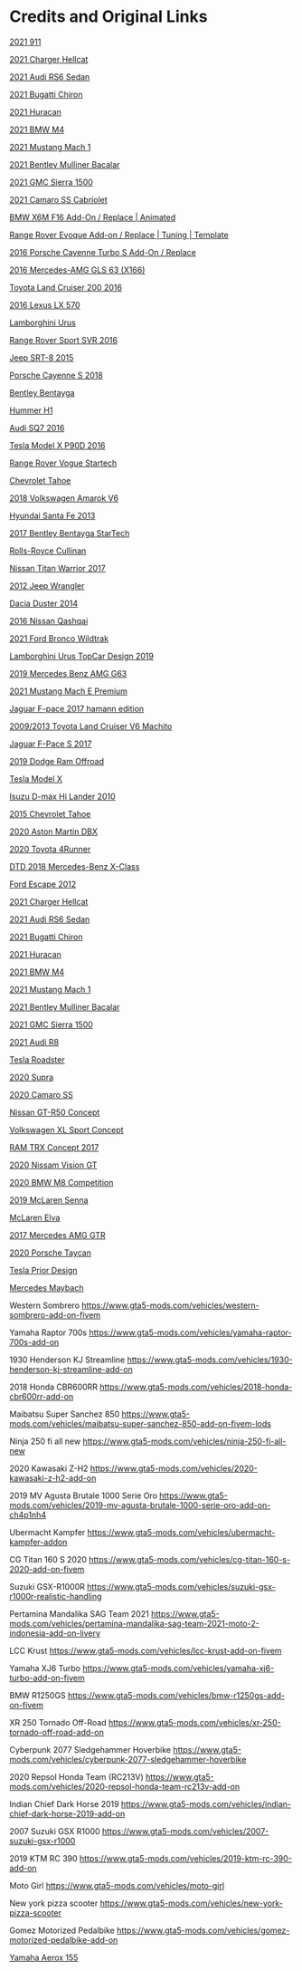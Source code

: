 # Credits and Original Links

[2021 911](https://www.gta5-mods.com/vehicles/2021-porsche-911-turbo-s-add-on-lods-template)

[2021 Charger Hellcat](https://www.gta5-mods.com/vehicles/dodge-charger-hellcat-widebody-2021)

[2021 Audi RS6 Sedan](https://www.gta5-mods.com/vehicles/2021-audi-rs6-sedan-c8-add-on)

[2021 Bugatti Chiron](https://www.gta5-mods.com/vehicles/2021-bugatti-chiron-pur-sport-add-on-extras-dirtmap)

[2021 Huracan](https://www.gta5-mods.com/vehicles/2020-lamborghini-huracan-sto)

[2021 BMW M4](https://www.gta5-mods.com/vehicles/2021-bmw-m4-competition)

[2021 Mustang Mach 1](https://www.gta5-mods.com/vehicles/2021-ford-mustang-mach-1-add-on)

[2021 Bentley Mulliner Bacalar](https://www.gta5-mods.com/vehicles/bentley-mulliner-bacalar-2021-add-on-replace) 

[2021 GMC Sierra 1500](https://www.gta5-mods.com/vehicles/2020-21-gmc-sierra-1500-elevation-crew-add-on)

[2021 Camaro SS Cabriolet](https://www.gta5-mods.com/vehicles/camaro-ss-2021-cabriolet-add-on-fivem)

[BMW X6M F16 Add-On / Replace | Animated](https://www.gta5-mods.com/vehicles/bmw-x6m-f16) 

[Range Rover Evoque Add-on / Replace | Tuning | Template](https://www.gta5-mods.com/vehicles/range-rover-evoque)

[2016 Porsche Cayenne Turbo S Add-On / Replace](https://www.gta5-mods.com/vehicles/2016-porsche-cayenne-turbo-s-beta)

[2016 Mercedes-AMG GLS 63 (X166)](https://www.gta5-mods.com/vehicles/mercedes-benz-gls-63-amg-2015-add-on-replace-animated)

[Toyota Land Cruiser 200 2016](https://www.gta5-mods.com/vehicles/toyota-land-cruiser-200-2016)

[2016 Lexus LX 570](https://www.gta5-mods.com/vehicles/lexus-lx-570-2016)

[Lamborghini Urus](https://www.gta5-mods.com/vehicles/lamborghini-urus-add-on-template)

[Range Rover Sport SVR 2016](https://www.gta5-mods.com/vehicles/range-rover-sport-svr-2016)

[Jeep SRT-8 2015](https://www.gta5-mods.com/vehicles/jeep-srt-8-2015-add-on-replace)

[Porsche Cayenne S 2018](https://www.gta5-mods.com/vehicles/porsche-cayenne-s-2018-add-on-replace-skyrix)

[Bentley Bentayga](https://www.gta5-mods.com/vehicles/bentley-bentayga)

[Hummer H1](https://www.gta5-mods.com/vehicles/hummer-h1)

[Audi SQ7 2016](https://www.gta5-mods.com/vehicles/audi-sq7-2016-add-on)

[Tesla Model X P90D 2016](https://www.gta5-mods.com/vehicles/tesla-model-x-p90d)

[Range Rover Vogue Startech](https://www.gta5-mods.com/vehicles/range-rover-vogue-startech-add-on-tuning)

[Chevrolet Tahoe](https://www.gta5-mods.com/vehicles/chevrolet-tahoe-add-on-replace)

[2018 Volkswagen Amarok V6](https://www.gta5-mods.com/vehicles/2018-volkswagen-amarok-v6-add-on-replace)

[Hyundai Santa Fe 2013](https://www.gta5-mods.com/vehicles/hyundai-santafe-2013-add-on-replace)

[2017 Bentley Bentayga StarTech](https://www.gta5-mods.com/vehicles/2017-bentley-bentayga-startech-add-on-tuning-analog-digital-dials)

[Rolls-Royce Cullinan](https://www.gta5-mods.com/vehicles/rolls-royce-cullinan-2019-add-on)

[Nissan Titan Warrior 2017](https://www.gta5-mods.com/vehicles/nissan-titan-warrior-2017-add-on-replace)

[2012 Jeep Wrangler](https://www.gta5-mods.com/vehicles/12-jeep-wrangler-hq)

[Dacia Duster 2014](https://www.gta5-mods.com/vehicles/dacia-duster-2014)

[2016 Nissan Qashqai](https://www.gta5-mods.com/vehicles/2016-nissan-qashqai-add-on-hq)

[2021 Ford Bronco Wildtrak](https://www.gta5-mods.com/vehicles/2021-ford-bronco-wildtrak-add-on-fivem)

[Lamborghini Urus TopCar Design 2019](https://www.gta5-mods.com/vehicles/lamborghini-urus-topcar-design-2019-add-on)

[2019 Mercedes Benz AMG G63](https://www.gta5-mods.com/vehicles/2019-mercedes-benz-amg-g-63)

[2021 Mustang Mach E Premium](https://www.gta5-mods.com/vehicles/2021-mustang-mach-e-add-on-fivem)

[Jaguar F-pace 2017 hamann edition](https://www.gta5-mods.com/vehicles/jaguar-f-pace-hamann-edition)

[2009/2013 Toyota Land Cruiser V6 Machito](https://www.gta5-mods.com/vehicles/2013-09-land-cruiser-v6-machito-2-copies)

[Jaguar F-Pace S 2017](https://www.gta5-mods.com/vehicles/jaguar-f-pace-s-2017-add-on-replace)

[2019 Dodge Ram Offroad](https://www.gta5-mods.com/vehicles/2019-dodge-ram-offroad)

[Tesla Model X](https://www.gta5-mods.com/vehicles/tesla-model-x-bug)

[Isuzu D-max Hi Lander 2010](https://www.gta5-mods.com/vehicles/isuzu-dmax-hi-lander-2010)

[2015 Chevrolet Tahoe](https://www.gta5-mods.com/vehicles/2015-chevrolet-tahoe-unlocked)

[2020 Aston Martin DBX](https://www.gta5-mods.com/vehicles/2020-aston-martin-dbx-add-on-digital-dials-template-livery-dirtmap-extras)

[2020 Toyota 4Runner ](https://www.gta5-mods.com/vehicles/2020-toyota-4runner-addon-fivem)

[DTD 2018 Mercedes-Benz X-Class](https://www.gta5-mods.com/vehicles/dtd-2018-mercedes-benz-x-class-addon-tuning)

[Ford Escape 2012](ford-escape-2012-suv-add-on-replace-wipers-tuning-hq)

[2021 Charger Hellcat](https://www.gta5-mods.com/vehicles/dodge-charger-hellcat-widebody-2021)

[2021 Audi RS6 Sedan](https://www.gta5-mods.com/vehicles/2021-audi-rs6-sedan-c8-add-on)

[2021 Bugatti Chiron](https://www.gta5-mods.com/vehicles/2021-bugatti-chiron-pur-sport-add-on-extras-dirtmap)

[2021 Huracan](https://www.gta5-mods.com/vehicles/2020-lamborghini-huracan-sto)

[2021 BMW M4](https://www.gta5-mods.com/vehicles/2021-bmw-m4-competition)

[2021 Mustang Mach 1](https://www.gta5-mods.com/vehicles/2021-ford-mustang-mach-1-add-on)

[2021 Bentley Mulliner Bacalar](https://www.gta5-mods.com/vehicles/bentley-mulliner-bacalar-2021-add-on-replace)

[2021 GMC Sierra 1500](https://www.gta5-mods.com/vehicles/2020-21-gmc-sierra-1500-elevation-crew-add-on)

[2021 Audi R8](https://www.gta5-mods.com/vehicles/audi-r8-2020-addon)

[Tesla Roadster](https://www.gta5-mods.com/vehicles/tesla-roadster-2020-add-on-replace-auto-spoiler)

[2020 Supra](https://www.gta5-mods.com/vehicles/2020-toyota-supra-gr-a90-add-on-replace-fivem)

[2020 Camaro SS](https://www.gta5-mods.com/vehicles/2020-chevrolet-camaro-ss-add-on-replace-tuning-template-rs-ss-zl1-1le-widebody)

[Nissan GT-R50 Concept](https://www.gta5-mods.com/vehicles/gt-r50-concept)

[Volkswagen XL Sport Concept](https://www.gta5-mods.com/vehicles/2016-volkswagen-xl-sport-concept)

[RAM TRX Concept 2017](https://www.gta5-mods.com/vehicles/2017-ram-1500-rebel-trx-concept-add-on-beta)

[2020 Nissam Vision GT](https://www.gta5-mods.com/vehicles/nissan-2020-concept-vision-gt)

[2020 BMW M8 Competition](https://www.gta5-mods.com/vehicles/bmw-m8-competition-mansaug)

[2019 McLaren Senna](https://www.gta5-mods.com/vehicles/2019-mclaren-senna)

[McLaren Elva](https://www.gta5-mods.com/vehicles/mclaren-elva-add-on-fivem-template)

[2017 Mercedes AMG GTR](https://www.gta5-mods.com/vehicles/mercedes-benz-amg-gt-r-2017)

[2020 Porsche Taycan](https://www.gta5-mods.com/vehicles/2020-porsche-taycan-turbo-s-add-on-replace-template-auto-spoiler)

[Tesla Prior Design](https://www.gta5-mods.com/vehicles/tesla-prior-design-add_on-replace)

[Mercedes Maybach](https://www.gta5-mods.com/vehicles/maybach-s600-2016-replace)

Western Sombrero https://www.gta5-mods.com/vehicles/western-sombrero-add-on-fivem

Yamaha Raptor 700s  https://www.gta5-mods.com/vehicles/yamaha-raptor-700s-add-on

1930 Henderson KJ Streamline  https://www.gta5-mods.com/vehicles/1930-henderson-kj-streamline-add-on

2018 Honda CBR600RR  https://www.gta5-mods.com/vehicles/2018-honda-cbr600rr-add-on

Maibatsu Super Sanchez 850 https://www.gta5-mods.com/vehicles/maibatsu-super-sanchez-850-add-on-fivem-lods

Ninja 250 fi all new  https://www.gta5-mods.com/vehicles/ninja-250-fi-all-new

2020 Kawasaki Z-H2  https://www.gta5-mods.com/vehicles/2020-kawasaki-z-h2-add-on

2019 MV Agusta Brutale 1000 Serie Oro  https://www.gta5-mods.com/vehicles/2019-mv-agusta-brutale-1000-serie-oro-add-on-ch4p1nh4

Ubermacht Kampfer  https://www.gta5-mods.com/vehicles/ubermacht-kampfer-addon

CG Titan 160 S 2020 https://www.gta5-mods.com/vehicles/cg-titan-160-s-2020-add-on-fivem

Suzuki GSX-R1000R https://www.gta5-mods.com/vehicles/suzuki-gsx-r1000r-realistic-handling

Pertamina Mandalika SAG Team 2021 https://www.gta5-mods.com/vehicles/pertamina-mandalika-sag-team-2021-moto-2-indonesia-add-on-livery

LCC Krust https://www.gta5-mods.com/vehicles/lcc-krust-add-on-fivem

Yamaha XJ6 Turbo https://www.gta5-mods.com/vehicles/yamaha-xj6-turbo-add-on-fivem

BMW R1250GS https://www.gta5-mods.com/vehicles/bmw-r1250gs-add-on-fivem

XR 250 Tornado Off-Road  https://www.gta5-mods.com/vehicles/xr-250-tornado-off-road-add-on

Cyberpunk 2077 Sledgehammer Hoverbike https://www.gta5-mods.com/vehicles/cyberpunk-2077-sledgehammer-hoverbike

2020 Repsol Honda Team (RC213V)  https://www.gta5-mods.com/vehicles/2020-repsol-honda-team-rc213v-add-on

Indian Chief Dark Horse 2019  https://www.gta5-mods.com/vehicles/indian-chief-dark-horse-2019-add-on

2007 Suzuki GSX R1000 https://www.gta5-mods.com/vehicles/2007-suzuki-gsx-r1000

2019 KTM RC 390  https://www.gta5-mods.com/vehicles/2019-ktm-rc-390-add-on

Moto Girl  https://www.gta5-mods.com/vehicles/moto-girl

New york pizza scooter https://www.gta5-mods.com/vehicles/new-york-pizza-scooter

Gomez Motorized Pedalbike https://www.gta5-mods.com/vehicles/gomez-motorized-pedalbike-add-on

[Yamaha Aerox 155 ](https://www.gta5-mods.com/vehicles/yamaha-aerox-155-add-on-template)